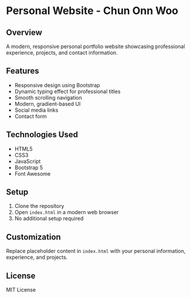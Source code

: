 # Personal Website - Chun Onn Woo

## Overview
A modern, responsive personal portfolio website showcasing professional experience, projects, and contact information.

## Features
- Responsive design using Bootstrap
- Dynamic typing effect for professional titles
- Smooth scrolling navigation
- Modern, gradient-based UI
- Social media links
- Contact form

## Technologies Used
- HTML5
- CSS3
- JavaScript
- Bootstrap 5
- Font Awesome

## Setup
1. Clone the repository
2. Open `index.html` in a modern web browser
3. No additional setup required

## Customization
Replace placeholder content in `index.html` with your personal information, experience, and projects.

## License
MIT License
